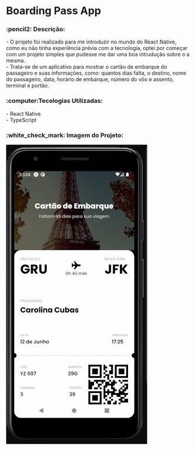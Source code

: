 <h1>Boarding Pass App</h1>
<h3>:pencil2: Descrição:</h3>
<p>
- O projeto foi realizado para me introduzir no mundo do React Native, como eu não tinha experiência prévia com a tecnologia, optei por começar com um projeto simples que pudesse me dar uma boa intrudução sobre o a mesma.
<br>
- Trata-se de um aplicativo para mostrar o cartão de embarque do passageiro e suas informações, como: quantos dias falta, o destino, nome do passageiro, data, horário de embarque, número do vôo e assento, terminal e portão.
</p>
<h3>:computer:Tecologias Utilizadas:</h3>
- React Native
<br>
- TypeScript 
<br>
<h3>:white_check_mark: Imagem do Projeto:</h3>
<img src="https://github.com/carolinacubass/app-boardingpass/blob/main/imagem%20do%20projeto/imagem.png" alt="imagem"/>

